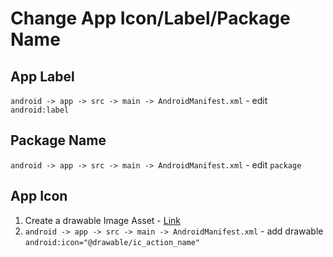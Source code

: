 # Change App Icon/Label/Package Name

## App Label

`android -> app -> src -> main -> AndroidManifest.xml` - edit `android:label`

## Package Name

`android -> app -> src -> main -> AndroidManifest.xml` - edit `package`

## App Icon

1. Create a drawable Image Asset - [Link](https://developer.android.com/studio/write/image-asset-studio#create-actionbartab)
2. `android -> app -> src -> main -> AndroidManifest.xml` - add drawable `android:icon="@drawable/ic_action_name"`
